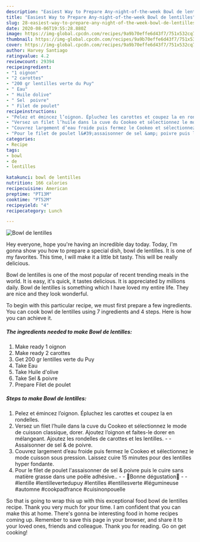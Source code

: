 ```yaml
---
description: "Easiest Way to Prepare Any-night-of-the-week Bowl de lentilles"
title: "Easiest Way to Prepare Any-night-of-the-week Bowl de lentilles"
slug: 28-easiest-way-to-prepare-any-night-of-the-week-bowl-de-lentilles
date: 2020-08-06T19:55:28.880Z
image: https://img-global.cpcdn.com/recipes/9a9b70effe6d43f7/751x532cq70/bowl-de-lentilles-photo-principale-de-la-recette.jpg
thumbnail: https://img-global.cpcdn.com/recipes/9a9b70effe6d43f7/751x532cq70/bowl-de-lentilles-photo-principale-de-la-recette.jpg
cover: https://img-global.cpcdn.com/recipes/9a9b70effe6d43f7/751x532cq70/bowl-de-lentilles-photo-principale-de-la-recette.jpg
author: Harvey Santiago
ratingvalue: 4.2
reviewcount: 29394
recipeingredient:
- "1 oignon"
- "2 carottes"
- "200 gr lentilles verte du Puy"
- " Eau"
- " Huile dolive"
- " Sel  poivre"
- " Filet de poulet"
recipeinstructions:
- "Pelez et émincez l’oignon. Épluchez les carottes et coupez la en rondelles."
- "Versez un filet l’huile dans la cuve du Cookeo et sélectionnez le mode de cuisson classique, dorer. Ajoutez l’oignon et faites-le dorer en mélangeant. Ajoutez les rondelles de carottes et les lentilles.  Assaisonner de sel &amp; de poivre."
- "Couvrez largement d’eau froide puis fermez le Cookeo et sélectionnez le mode cuisson sous pression. Laissez cuire 15 minutes pour des lentilles hyper fondante."
- "Pour le filet de poulet l&#39;assaisonner de sel &amp; poivre puis le cuire sans matière grasse dans une poêle adhésive..  🌸Bonne dégustation🌸  #lentille #lentillevertedupuy #lentilles #lentillesverte #légumineuse #automne #cookpadfrance #cuisinonpouelle"
categories:
- Recipe
tags:
- bowl
- de
- lentilles

katakunci: bowl de lentilles 
nutrition: 166 calories
recipecuisine: American
preptime: "PT13M"
cooktime: "PT52M"
recipeyield: "4"
recipecategory: Lunch

---
```



![Bowl de lentilles](https://img-global.cpcdn.com/recipes/9a9b70effe6d43f7/751x532cq70/bowl-de-lentilles-photo-principale-de-la-recette.jpg)

Hey everyone, hope you're having an incredible day today. Today, I'm gonna show you how to prepare a special dish, bowl de lentilles. It is one of my favorites. This time, I will make it a little bit tasty. This will be really delicious.



Bowl de lentilles is one of the most popular of recent trending meals in the world. It is easy, it's quick, it tastes delicious. It is appreciated by millions daily. Bowl de lentilles is something which I have loved my entire life. They are nice and they look wonderful.


To begin with this particular recipe, we must first prepare a few ingredients. You can cook bowl de lentilles using 7 ingredients and 4 steps. Here is how you can achieve it.

<!--inarticleads1-->

##### The ingredients needed to make Bowl de lentilles:

1. Make ready 1 oignon
1. Make ready 2 carottes
1. Get 200 gr lentilles verte du Puy
1. Take  Eau
1. Take  Huile d&#39;olive
1. Take  Sel &amp; poivre
1. Prepare  Filet de poulet




<!--inarticleads2-->

##### Steps to make Bowl de lentilles:

1. Pelez et émincez l’oignon. Épluchez les carottes et coupez la en rondelles.
1. Versez un filet l’huile dans la cuve du Cookeo et sélectionnez le mode de cuisson classique, dorer. Ajoutez l’oignon et faites-le dorer en mélangeant. Ajoutez les rondelles de carottes et les lentilles. -  - Assaisonner de sel &amp; de poivre.
1. Couvrez largement d’eau froide puis fermez le Cookeo et sélectionnez le mode cuisson sous pression. Laissez cuire 15 minutes pour des lentilles hyper fondante.
1. Pour le filet de poulet l&#39;assaisonner de sel &amp; poivre puis le cuire sans matière grasse dans une poêle adhésive.. -  - 🌸Bonne dégustation🌸 -  - #lentille #lentillevertedupuy #lentilles #lentillesverte #légumineuse #automne #cookpadfrance #cuisinonpouelle




So that is going to wrap this up with this exceptional food bowl de lentilles recipe. Thank you very much for your time. I am confident that you can make this at home. There's gonna be interesting food in home recipes coming up. Remember to save this page in your browser, and share it to your loved ones, friends and colleague. Thank you for reading. Go on get cooking!
